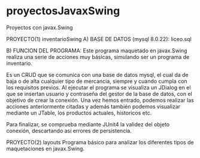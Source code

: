 # proyectosJavaxSwing
Proyectos con javax.Swing

PROYECTO(1) inventarioSwing
A) BASE DE DATOS (mysql 8.0.22): 
liceo.sql

B) FUNCION DEL PROGRAMA:
Este programa maquetado en javax.Swing realiza una serie de acciones muy básicas,
simulando ser un programa de inventario.

Es un CRUD que se comunica con una base de datos mysql, el cual da de baja o de alta cualquier tipo de mercancia,
siempre y cuando cumpla con los requisitos previos. Al ejecutar el programa se visualiza un JDialog en el que se insertan usuario y contraseña
del gestor de la base de datos, con el objetivo de crear la conexión. Una vez hemos entrado, podemos realizar las acciones anteriormente citadas y
además también podemos visualizar mediante un JTable, los productos actuales, historicos etc.  

Para finalizar, se comprueba mediante JUnit4 la validez del objeto conexión, descartando así errores de persistencia.

PROYECTO(2) layouts
Programa básico para analizar los diferentes tipos de maquetaciones en javax.Swing.


